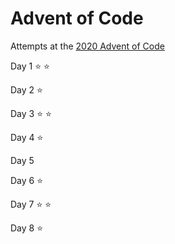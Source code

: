 # Advent of Code

Attempts at the [2020 Advent of Code](https://adventofcode.com/2020)

Day 1 :star: :star:

Day 2 :star:

Day 3 :star: :star:

Day 4 :star:

Day 5

Day 6 :star:

Day 7 :star: :star:

Day 8 :star:
